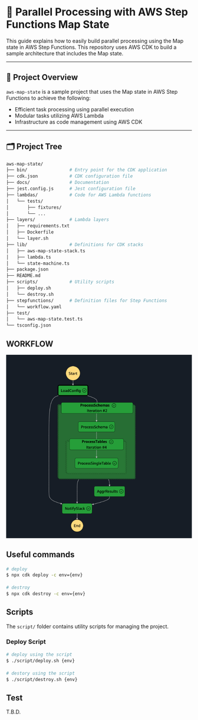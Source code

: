 # 🚀 Parallel Processing with AWS Step Functions Map State

This guide explains how to easily build parallel processing using the Map state in AWS Step Functions. This repository uses AWS CDK to build a sample architecture that includes the Map state.

---

## 🎯 Project Overview

`aws-map-state` is a sample project that uses the Map state in AWS Step Functions to achieve the following:

- Efficient task processing using parallel execution
- Modular tasks utilizing AWS Lambda
- Infrastructure as code management using AWS CDK

---

## 🗂️ Project Tree

```bash
aws-map-state/
├── bin/                # Entry point for the CDK application
├── cdk.json            # CDK configuration file
├── docs/               # Documentation
├── jest.config.js      # Jest configuration file
├── lambdas/            # Code for AWS Lambda functions
│   └── tests/
│       ├── fixtures/
│       └── ...
├── layers/             # Lambda layers
│   ├── requirements.txt
│   ├── Dockerfile
│   └── layer.sh
├── lib/                # Definitions for CDK stacks
│   ├── aws-map-state-stack.ts
│   ├── lambda.ts
│   └── state-machine.ts
├── package.json
├── README.md
├── scripts/            # Utility scripts
│   ├── deploy.sh
│   └── destroy.sh
├── stepfunctions/      # Definition files for Step Functions
│   └── workflow.yaml
├── test/
│   └── aws-map-state.test.ts
└── tsconfig.json
```

## WORKFLOW

![alt text](./docs/images/workflow.png)

## Useful commands

```bash
# deploy
$ npx cdk deploy -c env={env}

# destroy
$ npx cdk destroy -c env={env}
```

## Scripts

The `script/` folder contains utility scripts for managing the project.

### Deploy Script

```bash
# deploy using the script
$ ./script/deploy.sh {env}

# destory using the script
$ ./script/destroy.sh {env}
```

## Test 

T.B.D.
